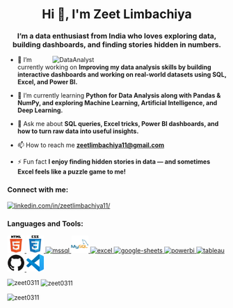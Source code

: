 <h1 align="center">Hi 👋, I'm Zeet Limbachiya</h1>
<h3 align="center">I’m a data enthusiast from India who loves exploring data, building dashboards, and finding stories hidden in numbers.</h3>
<img align="right" alt="DataAnalyst" width="400" src="https://media2.giphy.com/media/v1.Y2lkPTc5MGI3NjExbHZsNjZlaGZ0bnBwN2IyZTh3N3BldjBjejV0d215am8wb28ybHJ1dyZlcD12MV9pbnRlcm5hbF9naWZfYnlfaWQmY3Q9Zw/3oKIPEqDGUULpEU0aQ/giphy.gif">

- 🔭 I’m currently working on **Improving my data analysis skills by building interactive dashboards and working on real-world datasets using SQL, Excel, and Power BI.**

- 🌱 I’m currently learning **Python for Data Analysis along with Pandas & NumPy, and exploring Machine Learning, Artificial Intelligence, and Deep Learning.**

- 💬 Ask me about **SQL queries, Excel tricks, Power BI dashboards, and how to turn raw data into useful insights.**

- 📫 How to reach me **zeetlimbachiya11@gmail.com**

- ⚡ Fun fact **I enjoy finding hidden stories in data — and sometimes Excel feels like a puzzle game to me!**

<h3 align="left">Connect with me:</h3>
<p align="left">
<a href="https://linkedin.com/in/linkedin.com/in/zeetlimbachiya11/" target="blank"><img align="center" src="https://raw.githubusercontent.com/rahuldkjain/github-profile-readme-generator/master/src/images/icons/Social/linked-in-alt.svg" alt="linkedin.com/in/zeetlimbachiya11/" height="30" width="40" /></a>
</p>

<h3 align="left">Languages and Tools:</h3>
<p align="left"> 
  <!-- Web -->
  <a href="https://www.w3.org/html/" target="_blank" rel="noreferrer"> 
    <img src="https://raw.githubusercontent.com/devicons/devicon/master/icons/html5/html5-original-wordmark.svg" alt="html5" width="40" height="40"/> 
  </a> 
  <a href="https://www.w3schools.com/css/" target="_blank" rel="noreferrer"> 
    <img src="https://raw.githubusercontent.com/devicons/devicon/master/icons/css3/css3-original-wordmark.svg" alt="css3" width="40" height="40"/> 
  </a> 

  <!-- Databases -->
  <a href="https://www.microsoft.com/en-us/sql-server" target="_blank" rel="noreferrer"> 
    <img src="https://www.svgrepo.com/show/303229/microsoft-sql-server-logo.svg" alt="mssql" width="40" height="40"/> 
  </a> 
  <a href="https://www.mysql.com/" target="_blank" rel="noreferrer"> 
    <img src="https://raw.githubusercontent.com/devicons/devicon/master/icons/mysql/mysql-original-wordmark.svg" alt="mysql" width="40" height="40"/> 
  </a> 

  <!-- Data Analysis & BI -->
  <a href="https://www.microsoft.com/en-us/microsoft-365/excel" target="_blank" rel="noreferrer"> 
    <img src="https://img.icons8.com/color/452/microsoft-excel-2019--v1.png" alt="excel" width="40" height="40"/> 
  </a> 
  <a href="https://workspace.google.com/products/sheets/" target="_blank" rel="noreferrer"> 
    <img src="https://img.icons8.com/color/344/google-sheets.png" alt="google-sheets" width="40" height="40"/> 
  </a> 
  <a href="https://powerbi.microsoft.com/" target="_blank" rel="noreferrer"> 
    <img src="https://img.icons8.com/color/452/power-bi.png" alt="powerbi" width="40" height="40"/> 
  </a> 
  <a href="https://www.tableau.com/" target="_blank" rel="noreferrer"> 
    <img src="https://img.icons8.com/color/452/tableau-software.png" alt="tableau" width="40" height="40"/> 
  </a> 

  <!-- Tools -->
  <a href="https://github.com/" target="_blank" rel="noreferrer"> 
    <img src="https://raw.githubusercontent.com/devicons/devicon/master/icons/github/github-original.svg" alt="github" width="40" height="40"/> 
  </a> 
  <a href="https://code.visualstudio.com/" target="_blank" rel="noreferrer"> 
    <img src="https://raw.githubusercontent.com/devicons/devicon/master/icons/vscode/vscode-original.svg" alt="vscode" width="40" height="40"/> 
  </a> 
</p>


<p><img align="left" src="https://github-readme-stats.vercel.app/api/top-langs?username=zeet0311&show_icons=true&locale=en&layout=compact" alt="zeet0311" /></p>

<p>&nbsp;<img align="center" src="https://github-readme-stats.vercel.app/api?username=zeet0311&show_icons=true&locale=en" alt="zeet0311" /></p>

<p><img align="center" src="https://github-readme-streak-stats.herokuapp.com/?user=zeet0311&" alt="zeet0311" /></p>

